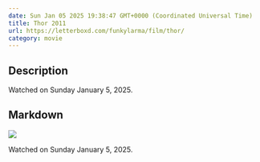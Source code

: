 ```yaml
---
date: Sun Jan 05 2025 19:38:47 GMT+0000 (Coordinated Universal Time)
title: Thor 2011
url: https://letterboxd.com/funkylarma/film/thor/
category: movie
---
```

## Description
 Watched on Sunday January 5, 2025. 

## Markdown
![](https://a.ltrbxd.com/resized/film-poster/4/6/4/5/6/46456-thor-0-600-0-900-crop.jpg?v=36c210ad0d)

Watched on Sunday January 5, 2025.
